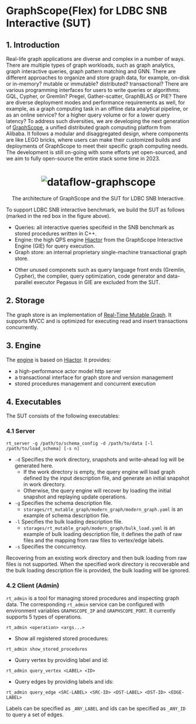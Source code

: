 # GraphScope(Flex) for LDBC SNB Interactive (SUT)

## 1. Introduction

Real-life graph applications are diverse and complex in a number of ways. There are multiple types of graph workloads, such as graph analytics, graph interactive queries, graph pattern matching and GNN. There are different approaches to organize and store graph data, for example, on-disk or in-memory? mutable or immutable? distributed? transactional? There are various programming interfaces for users to write queries or algorithms: GQL, Cypher, or Gremlin? Pregel, Gather-scatter, GraphBLAS or PIE? There are diverse deployment modes and performance requirements as well, for example, as a graph computing task in an offline data analytical pipeline, or as an online service? for a higher query volume or for a lower query latency? To address such diversities, we are developing the next generation of [GraphScope](https://github.com/alibaba/GraphScope), a unified distributed graph computing platform from Alibaba. It follows a modular and disaggregated design, where components are like LEGO bricks, where users can make their customized builds and deployments of GraphScope to meet their specific graph computing needs. The development is still on-going with some efforts yet open-sourced, and we aim to fully open-source the entire stack some time in 2023.

<h1 align="center">
    <img src="https://user-images.githubusercontent.com/10632052/203890742-590b2711-27de-4ab1-b6ad-8f5e8598840b.png" alt="dataflow-graphscope">
</h1>
<p align="center">
    The architecture of GraphScope and the SUT for LDBC SNB Interactive.
</p>

To support LDBC SNB interactive benchmark, we build the SUT as follows (marked in the red box in the figure above).

- Queries: all interactive queries specifeid in the SNB benchmark as stored procedures written in C++.
- Engine: the high QPS engine [Hiactor](https://github.com/alibaba/hiactor) from the GraphScope Interactive Engine (GIE) for query execution.
- Graph store: an internal proprietary single-machine transactional graph store.
* Other unused componets such as query language front ends (Gremlin, Cypher), the compiler, query optimization, code generator and data-parallel executor Pegasus in GIE are excluded from the SUT.

## 2. Storage

The graph store is an implementation of [Real-Time Mutable Graph](../storages/rt_mutable_graph/README.md). It supports MVCC and is optimized for executing read and insert transactions concurrently. 

## 3. Engine

The [engine](../engines/graph_db/README.md) is based on [Hiactor](https://github.com/alibaba/hiactor). It provides:
 - a high-performance actor model http server
 - a transactional interface for graph store and version management
 - stored procedures management and concurrent execution

## 4. Executables

The SUT consists of the following executables:

### 4.1 Server

```
rt_server -g /path/to/schema_config -d /path/to/data [-l /path/to/load_schema] [-s n]
```

- `-d` Specifies the work directory, snapshots and write-ahead log will be generated here.
  - If the work directory is empty, the query engine will load graph defined by the input description file, and generate an initial snapshot in work directory.
  - Otherwise, the query engine will recover by loading the initial snapshot and replaying update operations.
- `-g` Specifies the schema description file.
  - `storages/rt_mutable_graph/modern_graph/modern_graph.yaml` is an example of schema description file.
- `-l` Specifies the bulk loading description file.
  - `storages/rt_mutable_graph/modern_graph/bulk_load.yaml` is an example of bulk loading description file, it defines the path of raw files and the mapping from raw files to vertex/edge labels.
- `-s` Specifies the concurrency.

Recovering from an existing work directory and then bulk loading from raw files is not supported. When the specified work directory is recoverable and the bulk loading description file is provided, the bulk loading will be ignored.

### 4.2 Client (Admin)

`rt_admin` is a tool for managing stored procedures and inspecting graph data. The corresponding `rt_admin` service can be configured with environment variables `GRAPHSCOPE_IP` and `GRAPHSCOPE_PORT`. It currently supports 5 types of operations.

```
rt_admin <operation> <args...>
```

- Show all registered stored procedures:

```
rt_admin show_stored_procedures
```

- Query vertex by providing label and id:

```
rt_admin query_vertex <LABEL> <ID>
```

- Query edges by providing labels and ids:

```
rt_admin query_edge <SRC-LABEL> <SRC-ID> <DST-LABEL> <DST-ID> <EDGE-LABEL>
```

Labels can be specified as `_ANY_LABEL` and ids can be specified as `_ANY_ID` to query a set of edges.
